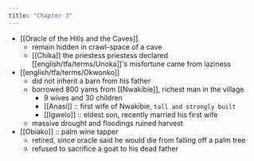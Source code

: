 ```yaml
---
title: "Chapter 3"
---
```

- [[Oracle of the Hills and the Caves]]
	- remain hidden in crawl-space of a cave
	- [[Chika]] the priestess priestess declared [[english/tfa/terms/Unoka]]'s misfortune came from laziness
- [[english/tfa/terms/Okwonko]]
	- did not inherit a barn from his father
	-  borrowed 800 yams from [[Nwakibie]], richest man in the village
		- 9 wives and 30 children
		- [[Anasi]] :: first wife of Nwakibie, `tall and strongly built`
		- [[Igwelo]] :: eldest son, recently married his first wife
	- massive drought and floodings ruined harvest
- [[Obiako]] :: palm wine tapper
	- retired, since oracle said he would die from falling off a palm tree
	- refused to sacrifice a goat to his dead father